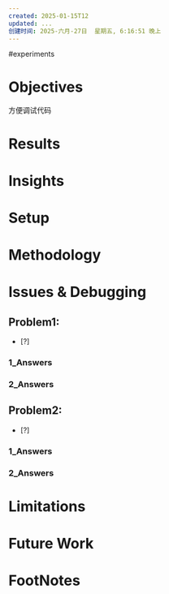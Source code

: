 ```yaml
---
created: 2025-01-15T12
updated: ...
创建时间: 2025-六月-27日  星期五, 6:16:51 晚上
---
```

#experiments


# Objectives
方便调试代码
# Results
# Insights
# Setup
# Methodology
# Issues & Debugging

## Problem1: 
- [?] 

### 1_Answers


### 2_Answers



## Problem2: 
- [?] 

### 1_Answers


### 2_Answers



# Limitations
# Future Work
# FootNotes